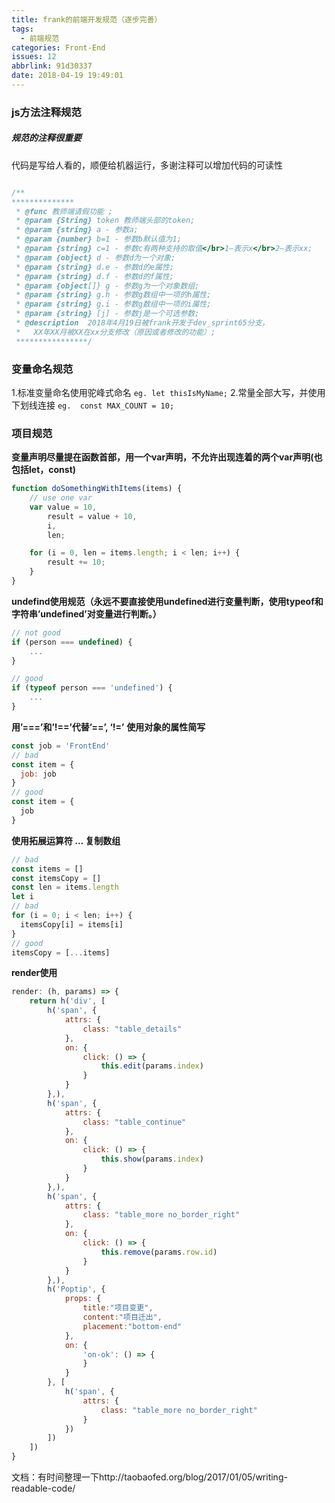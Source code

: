 ```yaml
---
title: frank的前端开发规范（逐步完善）
tags:
  - 前端规范
categories: Front-End
issues: 12
abbrlink: 91d30337
date: 2018-04-19 19:49:01
---
```



### js方法注释规范

##### 规范的注释很重要
代码是写给人看的，顺便给机器运行，多谢注释可以增加代码的可读性

```js

/** 
**************
 * @func 教师端请假功能 ;
 * @param {String} token 教师端头部的token;
 * @param {string} a - 参数a;
 * @param {number} b=1 - 参数b默认值为1;
 * @param {string} c=1 - 参数c有两种支持的取值</br>1—表示x</br>2—表示xx;
 * @param {object} d - 参数d为一个对象;
 * @param {string} d.e - 参数d的e属性;
 * @param {string} d.f - 参数d的f属性;
 * @param {object[]} g - 参数g为一个对象数组;
 * @param {string} g.h - 参数g数组中一项的h属性;
 * @param {string} g.i - 参数g数组中一项的i属性;
 * @param {string} [j] - 参数j是一个可选参数;
 * @description  2018年4月19日被frank开发于dev_sprint65分支，
 *   XX年XX月被XX在xx分支修改（原因或者修改的功能）;
 ****************/
```

### 变量命名规范

1.标准变量命名使用驼峰式命名           `eg. let thisIsMyName;` 
2.常量全部大写，并使用下划线连接       `eg.  const MAX_COUNT = 10; `

### 项目规范

**变量声明尽量提在函数首部，用一个var声明，不允许出现连着的两个var声明(也包括let，const)**

```js
function doSomethingWithItems(items) {
    // use one var
    var value = 10,
        result = value + 10,
        i,
        len;

    for (i = 0, len = items.length; i < len; i++) {
        result += 10;
    }
}
```

**undefind使用规范（永远不要直接使用undefined进行变量判断，使用typeof和字符串’undefined’对变量进行判断。）**

```js
// not good
if (person === undefined) {
    ...
}

// good
if (typeof person === 'undefined') {
    ...
}
```
**用’===’和’!==’代替’==’, ‘!=’**
**使用对象的属性简写**
```js
const job = 'FrontEnd'
// bad
const item = {
  job: job
}
// good
const item = {
  job
}
```

**使用拓展运算符 … 复制数组**
```js
// bad
const items = []
const itemsCopy = []
const len = items.length
let i
// bad
for (i = 0; i < len; i++) {
  itemsCopy[i] = items[i]
}
// good
itemsCopy = [...items]
```

**render使用**
```js
render: (h, params) => {
    return h('div', [
        h('span', {
            attrs: {
                class: "table_details"
            },
            on: {
                click: () => {
                    this.edit(params.index)
                }
            }
        },),
        h('span', {
            attrs: {
                class: "table_continue"
            },
            on: {
                click: () => {
                    this.show(params.index)
                }
            }
        },),
        h('span', {
            attrs: {
                class: "table_more no_border_right"
            },
            on: {
                click: () => {
                    this.remove(params.row.id)
                }
            }
        },),
        h('Poptip', {
            props: {
                title:"项目变更",
                content:"项目迁出",
                placement:"bottom-end"
            },
            on: {
                'on-ok': () => {
                }
            }
        }, [
            h('span', {
                attrs: {
                    class: "table_more no_border_right"
                }
            })
        ])
    ])
}     
```

文档：有时间整理一下http://taobaofed.org/blog/2017/01/05/writing-readable-code/

